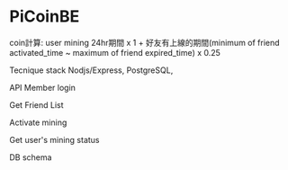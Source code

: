 # PiCoinBE

coin計算: user mining 24hr期間 x 1 + 好友有上線的期間(minimum of friend activated_time ~ maximum of friend expired_time) x 0.25

Tecnique stack
Nodjs/Express, PostgreSQL,

API
Member login

Get Friend List

Activate mining

Get user's mining status

DB schema

